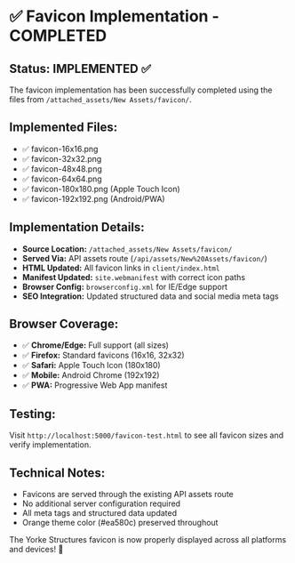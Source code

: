 # ✅ Favicon Implementation - COMPLETED

## Status: IMPLEMENTED ✅

The favicon implementation has been successfully completed using the files from `/attached_assets/New Assets/favicon/`.

## Implemented Files:
- ✅ favicon-16x16.png
- ✅ favicon-32x32.png  
- ✅ favicon-48x48.png
- ✅ favicon-64x64.png
- ✅ favicon-180x180.png (Apple Touch Icon)
- ✅ favicon-192x192.png (Android/PWA)

## Implementation Details:
- **Source Location:** `/attached_assets/New Assets/favicon/`
- **Served Via:** API assets route (`/api/assets/New%20Assets/favicon/`)
- **HTML Updated:** All favicon links in `client/index.html`
- **Manifest Updated:** `site.webmanifest` with correct icon paths
- **Browser Config:** `browserconfig.xml` for IE/Edge support
- **SEO Integration:** Updated structured data and social media meta tags

## Browser Coverage:
- ✅ **Chrome/Edge:** Full support (all sizes)
- ✅ **Firefox:** Standard favicons (16x16, 32x32)
- ✅ **Safari:** Apple Touch Icon (180x180)
- ✅ **Mobile:** Android Chrome (192x192)
- ✅ **PWA:** Progressive Web App manifest

## Testing:
Visit `http://localhost:5000/favicon-test.html` to see all favicon sizes and verify implementation.

## Technical Notes:
- Favicons are served through the existing API assets route
- No additional server configuration required
- All meta tags and structured data updated
- Orange theme color (#ea580c) preserved throughout

The Yorke Structures favicon is now properly displayed across all platforms and devices! 🎉

